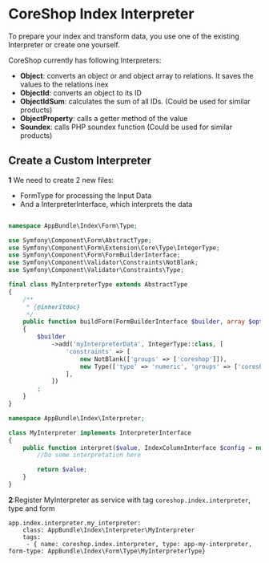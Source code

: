 # CoreShop Index Interpreter

To prepare your index and transform data, you use one of the existing Interpreter or create one yourself.

CoreShop currently has following Interpreters:

 - **Object**: converts an object or and object array to relations. It saves the values to the relations inex
 - **ObjectId**: converts an object to its ID
 - **ObjectIdSum**: calculates the sum of all IDs. (Could be used for similar products)
 - **ObjectProperty**: calls a getter method of the value
 - **Soundex**: calls PHP soundex function (Could be used for similar products)

## Create a Custom Interpreter

**1** We need to create 2 new files:
 - FormType for processing the Input Data
 - And a InterpreterInterface, which interprets the data

```php

namespace AppBundle\Index\Form\Type;

use Symfony\Component\Form\AbstractType;
use Symfony\Component\Form\Extension\Core\Type\IntegerType;
use Symfony\Component\Form\FormBuilderInterface;
use Symfony\Component\Validator\Constraints\NotBlank;
use Symfony\Component\Validator\Constraints\Type;

final class MyInterpreterType extends AbstractType
{
    /**
     * {@inheritdoc}
     */
    public function buildForm(FormBuilderInterface $builder, array $options)
    {
        $builder
            ->add('myInterpreterData', IntegerType::class, [
                'constraints' => [
                    new NotBlank(['groups' => ['coreshop']]),
                    new Type(['type' => 'numeric', 'groups' => ['coreshop']]),
                ],
            ])
        ;
    }
}

```

```php
namespace AppBundle\Index\Interpreter;

class MyInterpreter implements InterpreterInterface
{
    public function interpret($value, IndexColumnInterface $config = null) {
        //Do some interpretation here

        return $value;
    }
}
```

**2**:Register MyInterpreter as service with tag ```coreshop.index.interpreter```, type and form

```
app.index.interpreter.my_interpreter:
    class: AppBundle\Index\Interpreter\MyInterpreter
    tags:
     - { name: coreshop.index.interpreter, type: app-my-interpreter, form-type: AppBundle\Index\Form\Type\MyInterpreterType}
```